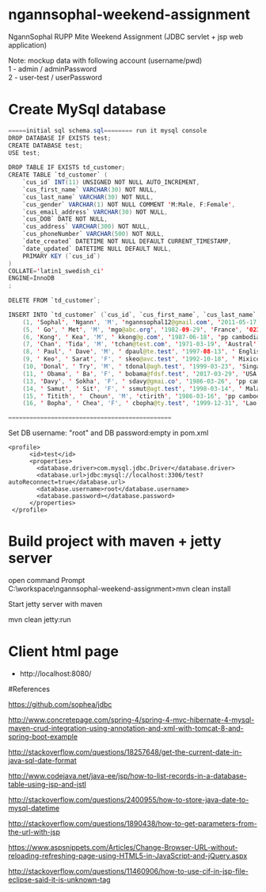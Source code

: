 # ngannsophal-weekend-assignment
NgannSophal RUPP Mite Weekend Assignment
(JDBC servlet + jsp web application)

Note: mockup data with following account (username/pwd)<br>
1 - admin / adminPassword<br>
2 - user-test / userPassword 

# Create MySql database    
```java
=====initial sql schema.sql======== run it mysql console
DROP DATABASE IF EXISTS test;
CREATE DATABASE test;
USE test;
         
DROP TABLE IF EXISTS td_customer;
CREATE TABLE `td_customer` (
	`cus_id` INT(11) UNSIGNED NOT NULL AUTO_INCREMENT,
	`cus_first_name` VARCHAR(30) NOT NULL,
	`cus_last_name` VARCHAR(30) NOT NULL,
	`cus_gender` VARCHAR(1) NOT NULL COMMENT 'M:Male, F:Female',
	`cus_email_address` VARCHAR(30) NOT NULL,
	`cus_DOB` DATE NOT NULL,
	`cus_address` VARCHAR(300) NOT NULL,
	`cus_phoneNumber` VARCHAR(500) NOT NULL,
	`date_created` DATETIME NOT NULL DEFAULT CURRENT_TIMESTAMP,
	`date_updated` DATETIME NULL DEFAULT NULL,
	PRIMARY KEY (`cus_id`)
)
COLLATE='latin1_swedish_ci'
ENGINE=InnoDB
;
 
DELETE FROM `td_customer`;

INSERT INTO `td_customer` (`cus_id`, `cus_first_name`, `cus_last_name`, `cus_gender`, `cus_email_address`, `cus_DOB`, `cus_address`, `cus_phoneNumber`, `date_created`, `date_updated`) VALUES
	(1, 'Sophal', 'Ngann', 'M', 'ngannsophal12@gmail.com', '2011-05-17', ' pp cambodia', ' 324324777', '2017-03-03 12:52:44', '2017-03-04 19:06:24'),
	(5, ' Go', ' Met', 'M', 'mgo@abc.org', '1982-09-29', 'France', '023695847', '2017-03-04 16:45:30', '2017-03-04 22:04:01'),
	(6, 'Kong', ' Kea', 'M', ' kkong@g.com', '1987-06-18', 'pp cambodia', ' 013695874', '2017-03-04 19:09:43', '2017-03-04 19:09:56'),
	(7, 'Chan', 'Tida', 'M', 'tchan@test.com', '1971-03-19', 'Austral', '012584796', '2017-03-04 21:40:27', NULL),
	(8, ' Paul', ' Dave', 'M', ' dpaul@te.test', '1997-08-13', ' English', ' 012695842', '2017-03-04 22:05:30', '2017-03-04 22:08:31'),
	(9, ' Keo', ' Sarat', 'F', ' skeo@avc.test', '1992-10-18', ' Mixico', '017695842', '2017-03-04 22:09:35', NULL),
	(10, 'Donal', ' Try', 'M', ' tdonal@agh.test', '1999-03-23', 'Singapore', ' 012695847', '2017-03-04 22:28:17', NULL),
	(11, ' Obama', ' Ba', 'F', ' bobama@fdsf.test', '2017-03-29', 'USA', ' 023987654', '2017-03-04 22:29:34', NULL),
	(13, 'Davy', ' Sokha', 'F', ' sdavy@gmai.co', '1986-03-26', 'pp cambodia', '012697747', '2017-03-04 22:32:19', NULL),
	(14, ' Samut', ' Sit', 'F', ' ssmut@agt.test', '1998-03-14', ' Malasia', ' 015695847', '2017-03-04 22:33:27', NULL),
	(15, ' Titith', '  Choun', 'M', 'ctirith', '1986-03-16', 'pp cambodia', ' 017695847', '2017-03-04 22:34:43', NULL),
	(16, ' Bopha', ' Chea', 'F', ' cbopha@ty.test', '1999-12-31', 'Lao ', ' 016987456', '2017-03-04 22:36:10', NULL);

==============================================
```
Set DB username: "root" and DB password:empty in pom.xml
```
<profile>
      <id>test</id>
      <properties>
        <database.driver>com.mysql.jdbc.Driver</database.driver>
        <database.url>jdbc:mysql://localhost:3306/test?autoReconnect=true</database.url>
        <database.username>root</database.username>
        <database.password></database.password>
      </properties>
 </profile>
```
# Build project with maven + jetty server
open command Prompt<br>
C:\workspace\ngannsophal-weekend-assignment>mvn clean install

Start jetty server with maven

mvn clean jetty:run

# Client html page
- http://localhost:8080/

#References

https://github.com/sophea/jdbc

http://www.concretepage.com/spring-4/spring-4-mvc-hibernate-4-mysql-maven-crud-integration-using-annotation-and-xml-with-tomcat-8-and-spring-boot-example

http://stackoverflow.com/questions/18257648/get-the-current-date-in-java-sql-date-format

http://www.codejava.net/java-ee/jsp/how-to-list-records-in-a-database-table-using-jsp-and-jstl

http://stackoverflow.com/questions/2400955/how-to-store-java-date-to-mysql-datetime

http://stackoverflow.com/questions/1890438/how-to-get-parameters-from-the-url-with-jsp

https://www.aspsnippets.com/Articles/Change-Browser-URL-without-reloading-refreshing-page-using-HTML5-in-JavaScript-and-jQuery.aspx

http://stackoverflow.com/questions/11460906/how-to-use-cif-in-jsp-file-eclipse-said-it-is-unknown-tag
